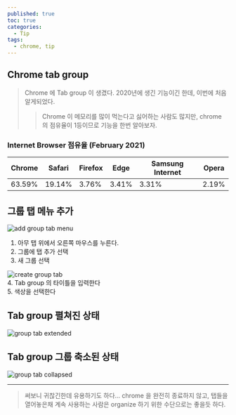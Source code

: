 ```yaml
---
published: true
toc: true
categories:
  - Tip
tags:
  - chrome, tip
---
```

## Chrome tab group

> Chrome 에 Tab group 이 생겼다. 2020년에 생긴 기능이긴 한데, 이번에 처음 알게되었다. 
>> Chrome 이 메모리를 많이 먹는다고 싫어하는 사람도 많지만, chrome 의 점유율이 1등이므로 기능을 한번 알아보자.

### Internet Browser 점유율 (February 2021)
| Chrome | Safari | Firefox | Edge | Samsung Internet | Opera |
|--|--|--|--|--|--|
| 63.59% | 19.14% | 3.76% | 3.41% | 3.31% | 2.19% |

## 그룹 탭 메뉴 추가
![add group tab menu](https://user-images.githubusercontent.com/9858389/111879910-d17ecc80-89eb-11eb-96a1-91b40250d609.png)  
1. 아무 탭 위에서 오른쪽 마우스를 누른다.
2. 그룹에 탭 추가 선택
3. 새 그룹 선택

![create group tab](https://user-images.githubusercontent.com/9858389/111879948-068b1f00-89ec-11eb-9561-cc5b4796bb5f.png)  
4. Tab group 의 타이틀을 입력한다  
5. 색상을 선택한다  

## Tab group 펼쳐진 상태
![group tab extended](https://user-images.githubusercontent.com/9858389/111879983-2c182880-89ec-11eb-8d96-25da56d1fe12.png)

## Tab group 그룹 축소된 상태
![group tab collapsed](https://user-images.githubusercontent.com/9858389/111880008-4c47e780-89ec-11eb-9d45-60def399d349.png)

---

> 써보니 귀찮긴한데 유용하기도 하다... chrome 을 완전히 종료하지 않고, 탭들을 열어놓은채 계속 사용하는 사람은 organize 하기 위한 수단으로는 좋을듯 하다.
